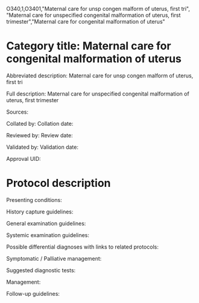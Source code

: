 O340,1,O3401,"Maternal care for unsp congen malform of uterus, first tri", "Maternal care for unspecified congenital malformation of uterus, first trimester","Maternal care for congenital malformation of uterus"
# Category title: Maternal care for congenital malformation of uterus

Abbreviated description: Maternal care for unsp congen malform of uterus, first tri

Full description: Maternal care for unspecified congenital malformation of uterus, first trimester

Sources:

Collated by:
Collation date:

Reviewed by:
Review date:

Validated by:
Validation date:

Approval UID:

# Protocol description

Presenting conditions:

History capture guidelines:

General examination guidelines:

Systemic examination guidelines:

Possible differential diagnoses with links to related protocols:

Symptomatic / Palliative management:

Suggested diagnostic tests:

Management:

Follow-up guidelines:
